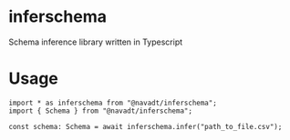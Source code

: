 # inferschema

Schema inference library written in Typescript

# Usage

```
import * as inferschema from "@navadt/inferschema";
import { Schema } from "@navadt/inferschema";

const schema: Schema = await inferschema.infer("path_to_file.csv");

```
